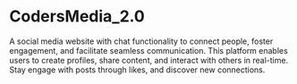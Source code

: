 # CodersMedia_2.0
A social media website with chat functionality to connect people, foster engagement, and facilitate seamless communication. This platform enables users to create profiles, share content, and interact with others in real-time. Stay engage with posts through likes, and discover new connections.
